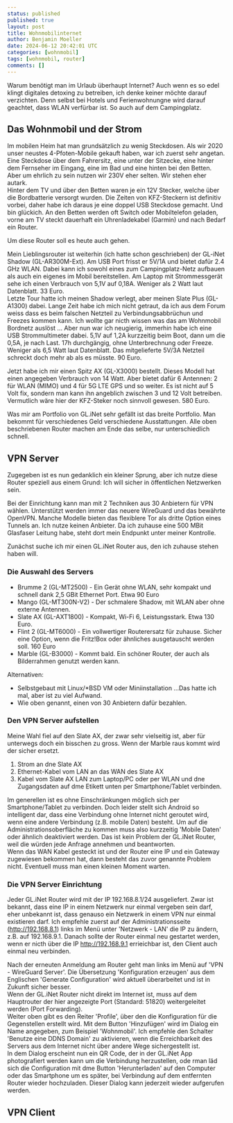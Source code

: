 ```yaml
---
status: published
published: true
layout: post
title: Wohnmobilinternet
author: Benjamin Moeller
date: 2024-06-12 20:42:01 UTC
categories: [wohnmobil]
tags: [wohnmobil, router]
comments: []
---
```


Warum benötigt man im Urlaub überhaupt Internet? Auch wenn es so edel klingt digitales detoxing zu betreiben, ich denke keiner möchte darauf verzichten. Denn selbst bei Hotels und Ferienwohnungne wird darauf geachtet, dass WLAN verfürbar ist. So auch auf dem Campingplatz.

## Das Wohnmobil und der Strom

Im mobilen Heim hat man grundsätzlich zu wenig Steckdosen. Als wir 2020 unser neustes 4-Pfoten-Mobile gekauft haben, war ich zuerst sehr angetan. Eine Steckdose über dem Fahrersitz, eine unter der Sitzecke, eine hinter dem Fernseher im Eingang, eine im Bad und eine hinten bei den Betten. Aber um ehrlich zu sein nutzen wir 230V eher selten. Wir stehen eher autark.  
Hinter dem TV und über den Betten waren je ein 12V Stecker, welche über die Bordbatterie versorgt wurden. Die Zeiten von KFZ-Steckern ist definitiv vorbei, daher habe ich daraus je eine doppel USB Steckdose gemacht. Und bin glückich. An den Betten werden oft Switch oder Mobiltelefon geladen, vorne am TV steckt dauerhaft ein Uhrenladekabel (Garmin) und nach Bedarf ein Router.  

Um diese Router soll es heute auch gehen.  

Mein Lieblingsrouter ist weiterhin (ich hatte schon geschrieben) der GL-iNet Shadow (GL-AR300M-Ext). Am USB Port frisst er 5V/1A und bietet dafür 2.4 GHz WLAN. Dabei kann ich sowohl eines zum Campingplatz-Netz aufbauen als auch ein eigenes im Mobil bereitstellen. Am Laptop mit Strommessgerät sehe ich einen Verbrauch von 5,1V auf 0,18A. Weniger als 2 Watt laut Datenblatt. 33 Euro.  
Letzte Tour hatte ich meinen Shadow verlegt, aber meinen Slate Plus (GL-A1300) dabei. Lange Zeit habe ich mich nicht getraut, da ich aus dem Forum weiss dass es beim falschen Netzteil zu Verbindungsabbrüchun und Freezes kommen kann. Ich wollte gar nicth wissen was das am Wohnmobil Bordnetz auslöst ... Aber nun war ich neugierig, immerhin habe ich eine USB Strommultimeter dabei. 5,1V auf 1,2A kurzzeitig beim Boot, dann um die 0,5A, je nach Last. 17h durchgängig, ohne Unterbrechnung oder Freeze. Weniger als 6,5 Watt laut Datenblatt. Das mitgelieferte 5V/3A Netzteil schreckt doch mehr ab als es müsste. 90 Euro.  

Jetzt habe ich mir einen Spitz AX (GL-X3000) bestellt. Dieses Modell hat einen angegeben Verbrauch von 14 Watt. Aber bietet dafür 6 Antennen: 2 für WLAN (MIMO) und 4 für 5G LTE GPS und so weiter. Es ist nicht auf 5 Volt fix, sondern man kann ihn angeblich zwischen 3 und 12 Volt betreiben. Vermutlich wäre hier der KFZ-Steker noch sinnvoll gewesen. 580 Euro.  


Was mir am Portfolio von GL.iNet sehr gefällt ist das breite Portfolio. Man bekommt für verschiedenes Geld verschiedene Ausstattungen. Alle oben beschriebenen Router machen am Ende das selbe, nur unterschiedlich schnell.  

## VPN Server

Zugegeben ist es nun gedanklich ein kleiner Sprung, aber ich nutze diese Router speziell aus einem Grund: Ich will sicher in öffentlichen Netzwerken sein.  

Bei der Einrichtung kann man mit 2 Techniken aus 30 Anbietern für VPN wählen. Unterstützt werden immer das neuere WireGuard und das bewährte OpenVPN. Manche Modelle bieten das flexiblere Tor als dritte Option eines Tunnels an. Ich nutze keinen Anbieter. Da ich zuhause eine 500 MBit Glasfaser Leitung habe, steht dort mein Endpunkt unter meiner Kontrolle.  

Zunächst suche ich mir einen GL.iNet Router aus, den ich zuhause stehen haben will.  

### Die Auswahl des Servers
* Brumme 2 (GL-MT2500) - Ein Gerät ohne WLAN, sehr kompakt und schnell dank 2,5 GBit Ethernet Port. Etwa 90 Euro
* Mango (GL-MT300N-V2) - Der schmalere Shadow, mit WLAN aber ohne externe Antennen.
* Slate AX (GL-AXT1800) - Kompakt, Wi-Fi 6, Leistungsstark. Etwa 130 Euro.
* Flint 2 (GL-MT6000) - Ein vollwertiger Routerersatz für zuhause. Sicher eine Option, wenn die Fritz!Box oder ähnliches ausgetauscht werden soll. 160 Euro
* Marble (GL-B3000) - Kommt bald. Ein schöner Router, der auch als Bilderrahmen genutzt werden kann.

Alternativen:
* Selbstgebaut mit Linux/*BSD VM oder Miniinstallation ...Das hatte ich mal, aber ist zu viel Aufwand.
* Wie oben genannt, einen von 30 Anbietern dafür bezahlen.


### Den VPN Server aufstellen
Meine Wahl fiel auf den Slate AX, der zwar sehr vielseitig ist, aber für unterwegs doch ein bisschen zu gross. Wenn der Marble raus kommt wird der sicher ersetzt.

1. Strom an dne Slate AX
2. Ethernet-Kabel vom LAN an das WAN des Slate AX
3. Kabel vom Slate AX LAN zum Laptop/PC oder per WLAN und dne Zugangsdaten auf dme Etikett unten per Smartphone/Tablet verbinden.

Im generellen ist es ohne Einschränkungen möglich sich per Smartphone/Tablet zu verbinden. Doch leider stellt sich Android so intelligent dar, dass eine Verbindung ohne Internet nicht geroutet wird, wenn eine andere Verbindung (z.B. mobile Daten) besteht. Um auf die Administrationsoberfläche zu kommen muss also kurzzeitig 'Mobile Daten' oder ähnlich deaktiviert werden. Das ist kein Problem der GL.iNet Router, weil die würden jede Anfrage annehmen und beantworten.  
Wenn das WAN Kabel gesteckt ist und der Router eine IP und ein Gateway zugewiesen bekommen hat, dann besteht das zuvor genannte Problem nicht. Eventuell muss man einen kleinen Moment warten.  

### Die VPN Server Einrichtung
Jeder GL.iNet Router wird mit der IP 192.168.8.1/24 ausgeliefert. Zwar ist bekannt, dass eine IP in einem Netzwerk nur einmal vergeben sein darf, eher unbekannt ist, dass genauso ein Netzwerk in einem VPN nur einmal existieren darf. Ich empfehle zuerst auf der Administrationsseite (http://192.168.8.1) links im Menü unter 'Netzwerk - LAN' die IP zu ändern, z.B. auf 192.168.9.1. Danach sollte der Router einmal neu gestartet werden, wenn er nicth über die IP http://192.168.9.1 errieichbar ist, den Client auch einmal neu verbinden.  

Nach der erneuten Anmeldung am Router geht man links im Menü auf 'VPN - WireGuard Server'. Die Übersetzung 'Konfiguration erzeugen' aus dem Englischen 'Generate Configuration' wird aktuell überarbeitet und ist in Zukunft sicher besser.  
Wenn der GL.iNet Router nicht direkt im Internet ist, muss auf dem Hauptrouter der hier angezeigte Port (Standard: 51820) weitergeleitet werden (Port Forwarding).  
Weiter oben gibt es den Reiter 'Profile', über den die Konfiguration für die Gegenstellen erstellt wird. Mit dem Button 'Hinzufügen' wird im Dialog ein Name angegeben, zum Beispiel 'Wohnmobil'. Ich empfehle den Schalter 'Benutze eine DDNS Domain' zu aktivieren, wenn die Erreichbarkeit des Servers aus dem Internet nicht über andere Wege sichergestellt ist.  
In dem Dialog erscheint nun ein QR Code, der in der GL.iNet App photografiert werden kann um die Verbindung herzustellen, ode rman läd sich die Configuration mit dme Button 'Herunterladen' auf den Computer oder das Smartphone um es später, bei Verbindung auf dem entfernten Router wieder hochzuladen. Dieser Dialog kann jederzeit wieder aufgerufen werden.  


## VPN Client
